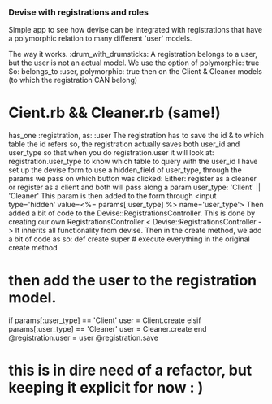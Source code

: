 ### Devise with registrations and roles

Simple app to see how devise can be integrated with registrations that have a polymorphic relation to many different 'user' models.

The way it works. :drum_with_drumsticks:
A registration belongs to a user, but the user is not an actual model.
We use the option of polymorphic: true So:
belongs_to :user, polymorphic: true
then on the Client & Cleaner models (to which the registration CAN belong)
# Cient.rb && Cleaner.rb (same!)
  has_one :registration, as: :user
The registration has to save the id & to which table the id refers so, the registration actually saves both user_id and user_type so that when you do registration.user it will look at: registration.user_type to know which table to query with the user_id
I have set up the devise form to use a hidden_field of user_type, through the params we pass on which button was clicked:
Either: register as a cleaner or register as a client and both will pass along a param user_type: 'Client' || 'Cleaner'
This param is then added to the form through
<input type='hidden' value=<%= params[:user_type] %> name='user_type'>
Then added a bit of code to the Devise::RegistrationsController. This is done by creating our own RegistrationsController < Devise::RegistrationsController -> It inherits all functionality from devise. Then in the create method, we add a bit of code as so:
def create
   super # execute everything in the original create method
# then add the user to the registration model.
   if params[:user_type] == 'Client' 
      user = Client.create 
   elsif params[:user_type] == 'Cleaner'
     user = Cleaner.create 
   end   
   @registration.user = user 
   @registration.save 
# this is in dire need of a refactor, but keeping it explicit for now : ) 
